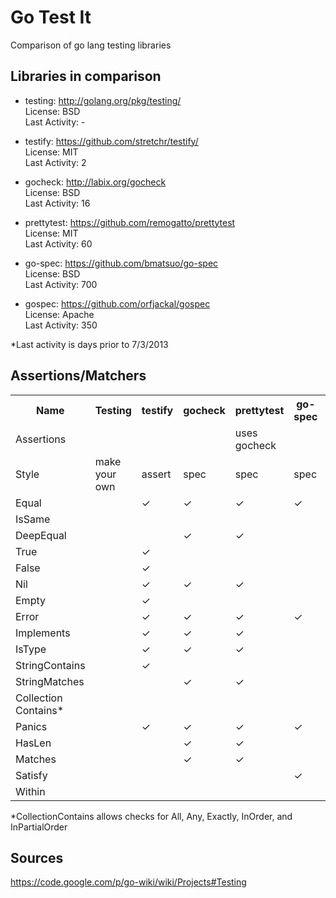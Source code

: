 # Go Test It

Comparison of go lang testing libraries

## Libraries in comparison

*   testing: http://golang.org/pkg/testing/  
    License: BSD  
	Last Activity: -  
	
*   testify: https://github.com/stretchr/testify/  
    License: MIT  
	Last Activity: 2  
	
*   gocheck: http://labix.org/gocheck  
    License: BSD  
	Last Activity: 16  
	
*   prettytest: https://github.com/remogatto/prettytest  
    License: MIT  
	Last Activity: 60  
	
*   go-spec: https://github.com/bmatsuo/go-spec  
    License: BSD  
	Last Activity: 700  
	
*   gospec: https://github.com/orfjackal/gospec  
    License: Apache  
	Last Activity: 350  
	
*Last activity is days prior to 7/3/2013

## Assertions/Matchers

<table><tbody><tr><th>Name</th><th>Testing</th><th>testify</th><th>gocheck</th><th>prettytest</th><th>go-spec</th><th>gospec</th></tr><tr><td>Assertions</td><td> </td><td> </td><td> </td><td>uses gocheck</td><td> </td><td> </td></tr><tr><td>Style</td><td>make your own</td><td>assert</td><td>spec</td><td>spec</td><td>spec</td><td>spec</td></tr><tr><td>Equal</td><td> </td><td>✓</td><td>✓</td><td>✓</td><td>✓</td><td>✓</td></tr><tr><td>IsSame</td><td> </td><td> </td><td> </td><td> </td><td> </td><td>✓</td></tr><tr><td>DeepEqual</td><td> </td><td> </td><td>✓</td><td>✓</td><td> </td><td> </td></tr><tr><td>True</td><td> </td><td>✓</td><td> </td><td> </td><td> </td><td>✓</td></tr><tr><td>False</td><td> </td><td>✓</td><td> </td><td> </td><td> </td><td>✓</td></tr><tr><td>Nil</td><td> </td><td>✓</td><td>✓</td><td>✓</td><td> </td><td>✓</td></tr><tr><td>Empty</td><td> </td><td>✓</td><td> </td><td> </td><td> </td><td> </td></tr><tr><td>Error</td><td> </td><td>✓</td><td>✓</td><td>✓</td><td>✓</td><td> </td></tr><tr><td>Implements</td><td> </td><td>✓</td><td>✓</td><td>✓</td><td> </td><td> </td></tr><tr><td>IsType</td><td> </td><td>✓</td><td>✓</td><td>✓</td><td> </td><td> </td></tr><tr><td>StringContains</td><td> </td><td>✓</td><td> </td><td> </td><td> </td><td> </td></tr><tr><td>StringMatches</td><td> </td><td> </td><td>✓</td><td>✓</td><td> </td><td> </td></tr><tr><td>Collection Contains*</td><td> </td><td> </td><td> </td><td> </td><td> </td><td>✓</td></tr><tr><td>Panics</td><td> </td><td>✓</td><td>✓</td><td>✓</td><td>✓</td><td> </td></tr><tr><td>HasLen</td><td> </td><td> </td><td>✓</td><td>✓</td><td> </td><td> </td></tr><tr><td>Matches</td><td> </td><td> </td><td>✓</td><td>✓</td><td> </td><td> </td></tr><tr><td>Satisfy</td><td> </td><td> </td><td> </td><td> </td><td>✓</td><td>✓</td></tr><tr><td>Within</td><td> </td><td> </td><td> </td><td> </td><td> </td><td>✓</td></tr></tbody></table>

*CollectionContains allows checks for All, Any, Exactly, InOrder, and InPartialOrder

## Sources

https://code.google.com/p/go-wiki/wiki/Projects#Testing